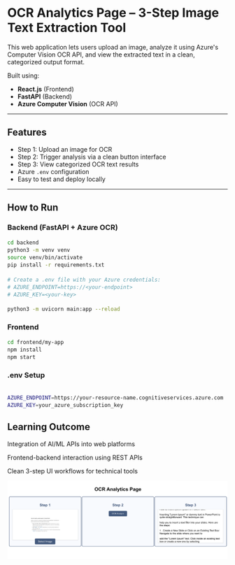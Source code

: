 # OCR Analytics Page – 3-Step Image Text Extraction Tool

This web application lets users upload an image, analyze it using Azure's Computer Vision OCR API, and view the extracted text in a clean, categorized output format.

Built using:
- **React.js** (Frontend)
- **FastAPI** (Backend)
- **Azure Computer Vision** (OCR API)

---

## Features

- Step 1: Upload an image for OCR
- Step 2: Trigger analysis via a clean button interface
- Step 3: View categorized OCR text results
- Azure `.env` configuration
- Easy to test and deploy locally

---

## How to Run

### Backend (FastAPI + Azure OCR)

```bash
cd backend
python3 -m venv venv
source venv/bin/activate
pip install -r requirements.txt

# Create a .env file with your Azure credentials:
# AZURE_ENDPOINT=https://<your-endpoint>
# AZURE_KEY=<your-key>

python3 -m uvicorn main:app --reload

```


### Frontend 

```bash
cd frontend/my-app
npm install
npm start

```

### .env Setup

```bash

AZURE_ENDPOINT=https://your-resource-name.cognitiveservices.azure.com
AZURE_KEY=your_azure_subscription_key

```


## Learning Outcome

Integration of AI/ML APIs into web platforms

Frontend-backend interaction using REST APIs

Clean 3-step UI workflows for technical tools



![Frontend UI](images/UI.png)